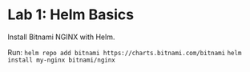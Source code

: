 # Lab 1: Helm Basics

Install Bitnami NGINX with Helm.

Run: `helm repo add bitnami https://charts.bitnami.com/bitnami`
`helm install my-nginx bitnami/nginx`
